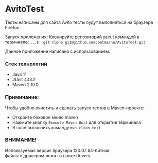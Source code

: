 # AvitoTest
Тесты написаны для сайта Avito
тесты будут выполняться на браузере Firefox   


Запуск приложения:
Клонируйте репозиторий yacut командой в терминале:
```...$  git clone git@github.com:batmaann/AvitoTest.git```

Данное приложение написано с использованием:
### Стек технологий
- Java 11
- JUnit 4.13.2
- Maven 2.10.0

### Примичание:
Чтобы удобно очистить и сделать запуск тестов в Maven-проекте:
- Откройте боковое меню maven
- Нажмите кнопку `Execute Maven Goal` для открытие терминала
- В поле выполнить команду `mvn clean test`

### ВНИМАНИЕ!
Используемая версия браузера 120.0.1 64-битная  
файлы с дравером лежат в папке drivers

